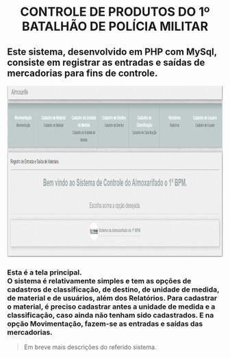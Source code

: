 # <center> CONTROLE DE PRODUTOS DO 1º BATALHÃO DE POLÍCIA MILITAR </center>
  ## Este sistema, desenvolvido em PHP com MySql, consiste em registrar as entradas e saídas de mercadorias para fins de controle. 
 <img height="400" src="./imagens/tela01.png">

### Esta é a tela principal. <br> O sistema é relativamente simples e tem as opções de cadastros de classificação, de destino, de unidade de medida, de material e de usuários, além dos Relatórios. Para cadastrar o material, é preciso cadastrar antes a unidade de medida e a classificação, caso ainda não tenham sido cadastrados. E na opção Movimentação, fazem-se as entradas e saídas das mercadorias.</h3>
> Em breve mais descrições do referido sistema.
